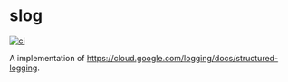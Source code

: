 # slog

[![ci](https://github.com/mechiru/slog/workflows/ci/badge.svg)](https://github.com/mechiru/slog/actions?query=workflow:ci)

A implementation of https://cloud.google.com/logging/docs/structured-logging.
